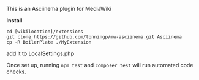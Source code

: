 This is an Asciinema plugin for MediaWiki

**Install**
	
	cd [wikilocation]/extensions
	git clone https://github.com/tonningp/mw-asciinema.git Asciinema
	cp -R BoilerPlate ./MyExtension

add it to LocalSettings.php

Once set up, running `npm test` and `composer test` will run automated code checks.

